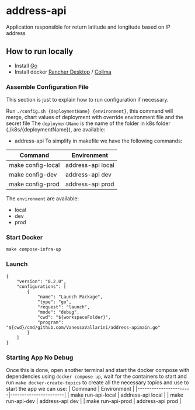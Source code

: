 # address-api
Application responsible for return latitude and longitude based on IP address

## How to run locally
- Install [Go](https://go.dev/)
- Install docker [Rancher Desktop](https://ifood.atlassian.net/wiki/spaces/IL/pages/3049586786/Migrando+do+Docker+Desktop+para+o+Rancher+Desktop+no+Mac) / [Colima](https://ifood.atlassian.net/wiki/spaces/EN/pages/2971992107/Instala+o+do+Docker+no+MacBook+M1+e+Intel)

### Assemble Configuration File
This section is just to explain how to run configuration if necessary.

Run `./config.sh {deploymentName} {environment}`, this command will merge, chart values of deployment with override environment file and the secret file
The `deploymentName` is the name of the folder in k8s folder (./k8s/{deploymentName}), are available:
- address-api
To simplify in makefile we have the following commands:

| Command             | Environment                 |
|---------------------|-----------------------------|
| make config-local   | address-api local |
| make config-dev     | address-api dev   |
| make config-prod    | address-api prod  |

The `environment` are available:
- local
- dev
- prod

### Start Docker
```
make compose-infra-up
```

### Launch
```shell
{
    "version": "0.2.0",
    "configurations": [
        {
            "name": "Launch Package",
            "type": "go",
            "request": "launch",
            "mode": "debug",
            "cwd": "${workspaceFolder}",
            "program": "${cwd}/cmd/github.com/VanessaVallarini/address-apimain.go"
        }
    ]
}
```

### Starting App No Debug
Once this is done, open another terminal and start the docker compose with dependencies using `docker compose up`, wait for the containers to start and run `make docker-create-topics` to create all the necessary topics
and use to start the app we can use:
| Command               | Environment           |
|-----------------------|-----------------------|
| make run-api-local    | address-api local |
| make run-api-dev      | address-api dev   |
| make run-api-prod     | address-api prod  |